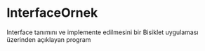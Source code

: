 # InterfaceOrnek
Interface tanımını ve implemente edilmesini bir Bisiklet uygulaması üzerinden açıklayan program
